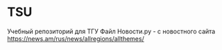 # TSU
Учебный репозиторий для ТГУ 
Файл Новости.py  - с новостного сайта https://news.am/rus/news/allregions/allthemes/
